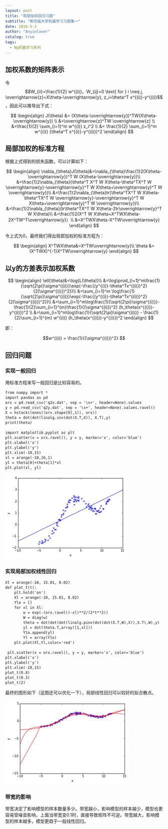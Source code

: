 ```yaml
---
layout: post
title: "局部加权回归习题"
subtitle: "斯坦福大学机器学习习题集一"
date: 2016-5-3
author: "Anyinlover"
catalog: true
tags:
  - Ng机器学习系列
---
```


## 加权系数的矩阵表示
令$$W_{ii}=\frac{1}{2} w^{(i)}，W_{ij}=0 \text{ for } i \neq j, \overrightarrow{z}=X\theta-\overrightarrow{y}, z_i=\theta^T x^{(i)}-y^{(i)}$$，因此可以推导出下式：

$$
\begin{align}
J(\theta) &= (X\theta-\overrightarrow{y})^TW(X\theta-\overrightarrow{y}) \\
&=\overrightarrow{z}^TW \overrightarrow{z} \\
&=\frac{1}{2} \sum_{i=1}^m w^{(i)} z_i^2 \\
&= \frac{1}{2} \sum_{i=1}^m w^{(i)} (\theta^T x^{(i)}-y^{(i)})^2
\end{align}
$$

## 局部加权的标准方程
根据上式得到的损失函数，可以计算如下：

$$
\begin{align}
\nabla_{\theta}J(\theta)&=\nabla_{\theta}\frac{1}2(X\theta-\overrightarrow{y})^T W (X\theta-\overrightarrow{y})\\
&=\frac{1}2\nabla_{\theta}(\theta^T X^T W X\theta-\theta^TX^T W \overrightarrow{y}-\overrightarrow{y}^T W X\theta+\overrightarrow{y}^T W \overrightarrow{y})\\
&=\frac{1}2\nabla_{\theta}tr(\theta^TX^T W X\theta-\theta^TX^T W \overrightarrow{y}-\overrightarrow{y}^T W X\theta+\overrightarrow{y}^T W \overrightarrow{y})\\
&=\frac{1}2\nabla_{\theta}(tr\theta^TX^T W X\theta-2tr\overrightarrow{y}^T W X\theta)\\
&=\frac{1}2(X^T W X\theta+X^TWX\theta-2X^TW^T\overrightarrow{y}）\\
&=X^TWX\theta-X^TW\overrightarrow{y}
\end{align}
$$

令上式为0，最终我们得出局部加权的标准方程为：

$$
\begin{align}
X^TWX\theta&=X^TW\overrightarrow{y}\\
\theta &= (X^TWX)^{-1}X^TW\overrightarrow{y}
\end{align}
$$

## 以y的方差表示加权系数

$$
\begin{align}
\ell(\theta)&=\log{L(\theta)}\\
&=\log\prod_{i=1}^m\frac{1}{\sqrt{2\pi}\sigma^{(i)}}\exp(-\frac{(y^{(i)}-\theta^Tx^{(i)})^2}{2(\sigma^{(i)})^2})\\
&=\sum_{i=1}^m \log\frac{1}{\sqrt{2\pi}\sigma^{(i)}}\exp(-\frac{(y^{(i)}-\theta^Tx^{(i)})^2}{2(\sigma^{(i)})^2})\\
&=\sum_{i=1}^m\log\frac{1}{\sqrt{2\pi}\sigma^{(i)}}-\frac{1}{2}\sum_{i=1}^{m}\frac{1}{(\sigma^{(i)})^2} (h_\theta(x^{(i)})-y^{(i)})^2 \\
&=\sum_{i=1}^m\log\frac{1}{\sqrt{2\pi}\sigma^{(i)}} - \frac{1}{2}\sum_{i=1}^{m} w^{(i)} (h_\theta(x^{(i)})-y^{(i)})^2
\end{align}
$$

即：

$$w^{(i)} = \frac{1}{(\sigma^{(i)})^2} $$

## 回归问题

### 实现一般回归
用标准方程来写一般回归是比较容易的。

~~~
from numpy import *
import pandas as pd
orx = pd.read_csv('q2x.dat', sep = '\s+', header=None).values
y = pd.read_csv('q2y.dat', sep = '\s+', header=None).values.ravel()
X = hstack((ones((orx.shape[0],1)), orx))
theta = dot(dot(linalg.inv(dot(X.T,X)), X.T),y)
print(theta)

import matplotlib.pyplot as plt
plt.scatter(x = orx.ravel(), y = y, marker='x', color='blue')
plt.xlabel('x')
plt.ylabel('y')
plt.xlim(-10,15)
xl = arange(-10,16,1)
yl = theta[0]+theta[1]*xl
plt.plot(xl, yl)
~~~

![ps1_2_1](\img\ps1_2_1.png)

### 实现局部加权线性回归

~~~
Xl = arange(-10, 15.01, 0.02)
def plot_t(t):
    plt.hold('on')
    Xl = arange(-10, 15.01, 0.02)
    Ylo = []
    for xl in Xl:
        w = exp(-(orx.ravel()-xl)**2/(2*t**2))
        W = diag(w)
        theta = dot(dot(dot(linalg.pinv(dot(dot(X.T,W),X)),X.T),W),y)
        yl = dot(theta.T,array([1,xl]))
        Ylo.append(yl)
        Yl = array(Ylo)
    plt.plot(Xl,Yl,color='red')
    
 plt.scatter(x = orx.ravel(), y = y, marker='x', color='blue')
plt.xlabel('x')
plt.ylabel('y')
plt.xlim(-10,15)
plot_t(0.8)
plot_t(0.3)
plot_t(2)
~~~

最终的图形如下（这图还可以优化一下），局部线性回归可以较好的拟合散点。

![ps1_2_1](\img\ps1_2_2.png)

### 带宽的影响
带宽决定了影响模型的样本数量多少。带宽越小，影响模型的样本越少，模型也更容易受噪音影响，上面当带宽变0.1时，直接导致矩阵不可逆。带宽越大，影响模型的样本越多，模型更趋于一般线性回归。